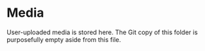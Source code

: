 # Media

User-uploaded media is stored here. The Git copy of this folder is purposefully empty aside from this file.